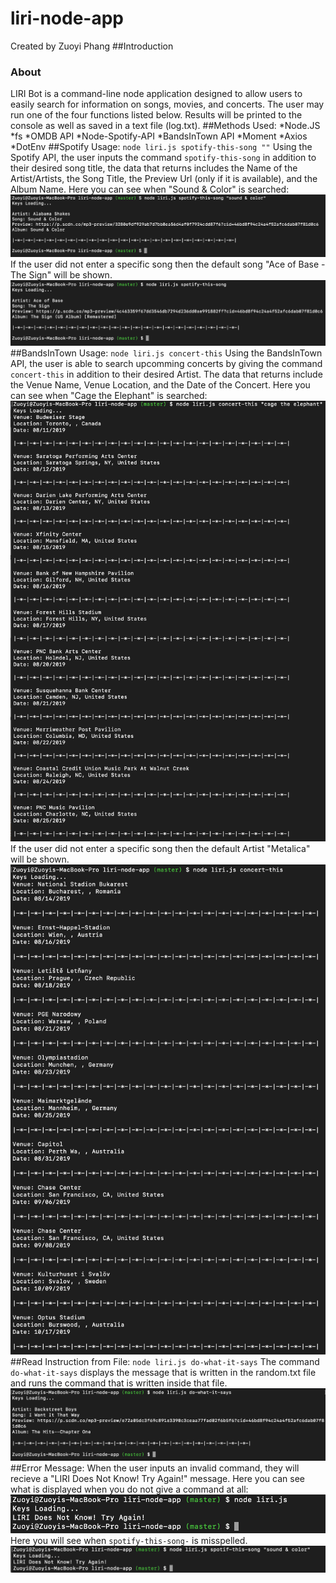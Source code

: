 # liri-node-app

Created by Zuoyi Phang
##Introduction

### About

LIRI Bot is a command-line node application designed to allow users to easily search for information on songs, movies, and concerts. The user may run one of the four functions listed below. Results will be printed to the console as well as saved in a text file (log.txt).
##Methods Used:
*Node.JS
*fs
*OMDB API
*Node-Spotify-API
*BandsInTown API
*Moment
*Axios
*DotEnv
##Spotify Usage:
`node liri.js spotify-this-song ""`
Using the Spotify API, the user inputs the command `spotify-this-song` in addition to their desired song title, the data that returns includes the Name of the Artist/Artists, the Song Title, the Preview Url (only if it is available), and the Album Name.
Here you can see when "Sound & Color" is searched:
![](screenshots/S1.png)
If the user did not enter a specific song then the default song "Ace of Base - The Sign" will be shown.
![](screenshots/S2.png)
##BandsInTown Usage:
`node liri.js concert-this`
Using the BandsInTown API, the user is able to search upcomming concerts by giving the command `concert-this` in addition to their desired Artist. The data that returns include the Venue Name, Venue Location, and the Date of the Concert. Here you can see when "Cage the Elephant" is searched:
![](screenshots/C1.png)
If the user did not enter a specific song then the default Artist "Metalica" will be shown.
![](screenshots/C2.png)
##Read Instruction from File:
`node liri.js do-what-it-says`
The command `do-what-it-says` displays the message that is written in the random.txt file and runs the command that is written inside that file.
![](screenshots/do-what-it-says.png)
##Error Message:
When the user inputs an invalid command, they will recieve a "LIRI Does Not Know! Try Again!" message. Here you can see what is displayed when you do not give a command at all:
![](screenshots/error.png)
Here you will see when `spotify-this-song-` is misspelled.
![](screenshots/err.png)
